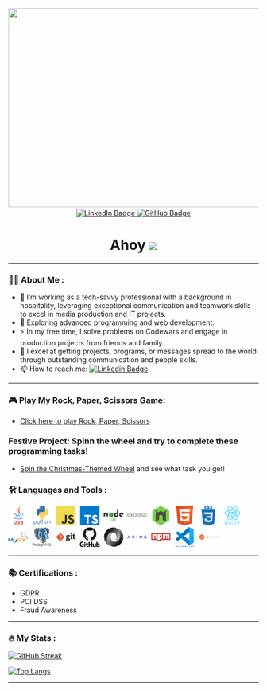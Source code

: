 

<div align="center">
  <img src="https://i.giphy.com/media/v1.Y2lkPTc5MGI3NjExcjM2aDd0bGdyaGRibWlkcnhyeHhndDBmYWx5emtiZmNhb2Jpb2ZrbCZlcD12MV9pbnRlcm5hbF9naWZfYnlfaWQmY3Q9Zw/SWoSkN6DxTszqIKEqv/giphy.gif" width="600" height="400"/>
</div>
<div id="badges" align="center">
  <a href="https://www.linkedin.com/feed/?trk=guest_homepage-basic_google-one-tap-submit">
    <img src="https://img.shields.io/badge/LinkedIn-blue?style=for-the-badge&logo=linkedin&logoColor=white" alt="LinkedIn Badge"/>
  </a>
  <a href="https://github.com/Maremoo2">
    <img src="https://img.shields.io/badge/GitHub-Maremoo2-black?style=for-the-badge&logo=github&logoColor=white" alt="GitHub Badge"/>
  </a>
</div>

</div>
<h1 align="center">
  Ahoy
  <img src="https://media.giphy.com/media/hvRJCLFzcasrR4ia7z/giphy.gif" width="30px"/>
</h1>

---

### :man_technologist: About Me :
- :telescope: I’m working as a tech-savvy professional with a background in hospitality, leveraging exceptional communication and teamwork skills to excel in media production and IT projects.
- :seedling: Exploring advanced programming and web development.
- :zap: In my free time, I solve problems on Codewars and engage in production projects from friends and family.
- :rocket: I excel at getting projects, programs, or messages spread to the world through outstanding communication and people skills.
- :mailbox: How to reach me: [![Linkedin Badge](https://img.shields.io/badge/-Marius-blue?style=flat&logo=Linkedin&logoColor=white)](https://www.linkedin.com/feed/?trk=guest_homepage-basic_google-one-tap-submit)

---
### :video_game: Play My Rock, Paper, Scissors Game:
- [Click here to play Rock, Paper, Scissors](https://maremoo2.github.io/rock-paper-scissors-game/)
### Festive Project: Spinn the wheel and try to complete these programming tasks!
- [Spin the Christmas-Themed Wheel](https://maremoo2.github.io/Spinning-Wheel/) and see what task you get!
### :hammer_and_wrench: Languages and Tools :
<div>
  <img src="https://github.com/devicons/devicon/blob/master/icons/java/java-original-wordmark.svg" title="Java" alt="Java" width="40" height="40"/>&nbsp;
  <img src="https://github.com/devicons/devicon/blob/master/icons/python/python-original-wordmark.svg" title="Python" alt="Python" width="40" height="40"/>&nbsp;
  <img src="https://github.com/devicons/devicon/blob/master/icons/javascript/javascript-original.svg" title="JavaScript" alt="JavaScript" width="40" height="40"/>&nbsp;
  <img src="https://github.com/devicons/devicon/blob/master/icons/typescript/typescript-original.svg" title="TypeScript" alt="TypeScript" width="40" height="40"/>&nbsp;
  <img src="https://github.com/devicons/devicon/blob/master/icons/nodejs/nodejs-original-wordmark.svg" title="NodeJS" alt="NodeJS" width="40" height="40"/>&nbsp;
  <img src="https://raw.githubusercontent.com/devicons/devicon/6910f0503efdd315c8f9b858234310c06e04d9c0/icons/express/express-original-wordmark.svg" title="Express" alt="Express" width="40" height="40"/>&nbsp;
  <img src="https://github.com/devicons/devicon/blob/master/icons/nodemon/nodemon-original.svg" title="Nodemon" alt="Nodemon" width="40" height="40"/>&nbsp;
  <img src="https://github.com/devicons/devicon/blob/master/icons/html5/html5-original.svg" title="HTML5" alt="HTML" width="40" height="40"/>&nbsp;
  <img src="https://github.com/devicons/devicon/blob/master/icons/css3/css3-plain-wordmark.svg" title="CSS3" alt="CSS" width="40" height="40"/>&nbsp;
  <img src="https://github.com/devicons/devicon/blob/master/icons/react/react-original-wordmark.svg" title="React" alt="React" width="40" height="40"/>&nbsp;
  <img src="https://github.com/devicons/devicon/blob/master/icons/mysql/mysql-original-wordmark.svg" title="MySQL" alt="MySQL" width="40" height="40"/>&nbsp;
  <img src="https://github.com/devicons/devicon/blob/master/icons/postgresql/postgresql-original-wordmark.svg" title="PostgreSQL" alt="PostgreSQL" width="40" height="40"/>&nbsp;
  <img src="https://github.com/devicons/devicon/blob/master/icons/git/git-original-wordmark.svg" title="Git" alt="Git" width="40" height="40"/>&nbsp;
  <img src="https://github.com/devicons/devicon/blob/master/icons/github/github-original-wordmark.svg" title="GitHub" alt="GitHub" width="40" height="40"/>&nbsp;  
  <img src="https://github.com/devicons/devicon/blob/master/icons/json/json-original.svg" title="JSON" alt="JSON" width="40" height="40"/>&nbsp;
  <img src="https://github.com/devicons/devicon/blob/master/icons/axios/axios-plain-wordmark.svg" title="Axios" alt="Axios" width="40" height="40"/>&nbsp; 
  <img src="https://github.com/devicons/devicon/blob/master/icons/npm/npm-original-wordmark.svg" title="NPM" alt="NPM" width="40" height="40"/>&nbsp;
  <img src="https://github.com/devicons/devicon/blob/master/icons/vscode/vscode-original-wordmark.svg" title="VSCode" alt="VSCode" width="40" height="40"/>&nbsp;
  <img src="https://github.com/devicons/devicon/blob/master/icons/postman/postman-original-wordmark.svg" title="Postman" alt="Postman" width="40" height="40"/>
</div>

---

### :books: Certifications :
- GDPR
- PCI DSS
- Fraud Awareness

---

### :fire: My Stats :
[![GitHub Streak](https://github-readme-streak-stats.herokuapp.com?user=maremoo2&theme=tokyonight-duo&date_format=j%20M%5B%20Y%5D&mode=weekly)](https://git.io/streak-stats)

[![Top Langs](https://github-readme-stats.vercel.app/api/top-langs/?username=maremoo2&layout=compact&theme=default)](https://github.com/anuraghazra/github-readme-stats)

---

<img src="https://komarev.com/ghpvc/?username=maremoo2&style=flat-square&color=blue" alt=""/>

